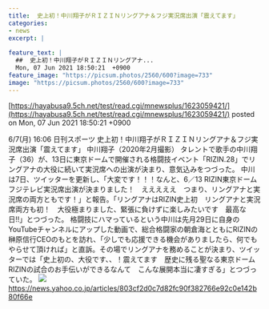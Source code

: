 ```yaml
---
title:  史上初！中川翔子がＲＩＺＩＮリングアナ＆フジ実況席出演「震えてます」  
categories:
- news
excerpt: |
  
feature_text: |
  ##  史上初！中川翔子がＲＩＺＩＮリングアナ...
  Mon, 07 Jun 2021 18:50:21  +0900
feature_image: "https://picsum.photos/2560/600?image=733"
image: "https://picsum.photos/2560/600?image=733"
---
```


[https://hayabusa9.5ch.net/test/read.cgi/mnewsplus/1623059421/](https://hayabusa9.5ch.net/test/read.cgi/mnewsplus/1623059421/)
posted on Mon, 07 Jun 2021 18:50:21  +0900

<!--more-->

6/7(月) 16:06 日刊スポーツ 史上初！中川翔子がＲＩＺＩＮリングアナ＆フジ実況席出演「震えてます」 中川翔子（2020年2月撮影） タレントで歌手の中川翔子（36）が、13日に東京ドームで開催される格闘技イベント「RIZIN.28」でリングアナの大役に続いて実況席への出演が決まり、意気込みをつづった。 中川は7日、ツイッターを更新し、「大変です！！！なんと、6／13 RIZIN東京ドーム　フジテレビ実況席出演が決まりました！　えええええ　つまり、リングアナと実況席の両方ともです！」と報告。「リングアナはRIZIN史上初　リングアナと実況席両方も初！　大役極まりました、緊張に負けずに楽しみたいです　最高な日!!」とつづった。 格闘技にハマっているという中川は先月29日に自身のYouTubeチャンネルにアップした動画で、総合格闘家の朝倉海とともにRIZINの榊原信行CEOのもとを訪れ、「少しでも応援できる機会がありましたら、何でもやらせて頂ければ」と直訴。その場でリングアナを務めることが決まり、ツイッターでは「史上初の、大役です、、！震えてます　歴史に残る聖なる東京ドームRIZINの試合のお手伝いができるなんて　こんな展開本当に凄すぎる」とつづっていた。 ![](https://amd-pctr.c.yimg.jp/r/iwiz-amd/20210607-36070581-nksports-000-2-view.jpg) https://news.yahoo.co.jp/articles/803cf2d0c7d82fc90f382766e92c0e142b80f66e
